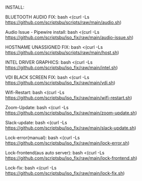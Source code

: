 INSTALL:


BLUETOOTH AUDIO FIX: bash <(curl -Ls https://github.com/scriptsbu/scripts/raw/main/audio.sh)

Audio Issue - Pipewire install: bash <(curl -Ls https://github.com/scriptsbu/iso_fix/raw/main/audio-issue.sh)

HOSTNAME UNASSIGNED FIX: bash <(curl -Ls https://github.com/scriptsbu/scripts/raw/main/host.sh)

INTEL DRIVER GRAPHICS: bash <(curl -Ls https://github.com/scriptsbu/iso_fix/raw/main/intel.sh)

VDI BLACK SCREEN FIX: bash <(curl -Ls https://github.com/scriptsbu/iso_fix/raw/main/vdi.sh)

Wifi-Restart: bash <(curl -Ls https://github.com/scriptsbu/iso_fix/raw/main/wifi-restart.sh)

Zoom-Update: bash <(curl -Ls https://github.com/scriptsbu/iso_fix/raw/main/zoom-update.sh)

Slack-update: bash <(curl -Ls https://github.com/scriptsbu/iso_fix/raw/main/slack-update.sh)

Lock-error(manual): bash <(curl -Ls https://github.com/scriptsbu/iso_fix/raw/main/lock-error.sh)

Lock-frontend(aus auto server): bash <(curl -Ls https://github.com/scriptsbu/iso_fix/raw/main/lock-frontend.sh)

Lock-fix: bash <(curl -Ls https://github.com/scriptsbu/iso_fix/raw/main/lock-fix.sh)
